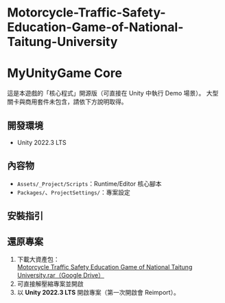 # Motorcycle-Traffic-Safety-Education-Game-of-National-Taitung-University
# MyUnityGame Core

這是本遊戲的「核心程式」開源版（可直接在 Unity 中執行 Demo 場景）。
大型關卡與商用套件未包含，請依下方說明取得。

## 開發環境
- Unity 2022.3 LTS

## 內容物
- `Assets/_Project/Scripts`：Runtime/Editor 核心腳本
- `Packages/`、`ProjectSettings/`：專案設定

## 安裝指引
## 還原專案
1. 下載大資產包：  
   [Motorcycle Traffic Safety Education Game of National Taitung University.rar（Google Drive）](https://drive.google.com/uc?export=download&id=1-gBVfEMvmPY-UCy94kX8Jw1DKJONyNW6)
2. 可直接解壓縮專案並開啟
3. 以 **Unity 2022.3 LTS** 開啟專案（第一次開啟會 Reimport）。

